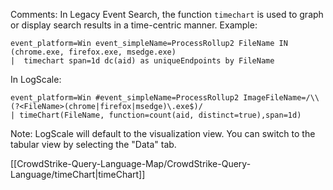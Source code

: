 Comments: In Legacy Event Search, the function `timechart` is used to graph or display search results in a time-centric manner. Example:

```
event_platform=Win event_simpleName=ProcessRollup2 FileName IN (chrome.exe, firefox.exe, msedge.exe)
|  timechart span=1d dc(aid) as uniqueEndpoints by FileName
```

In LogScale:

```
event_platform=Win #event_simpleName=ProcessRollup2 ImageFileName=/\\(?<FileName>(chrome|firefox|msedge)\.exe$)/
| timeChart(FileName, function=count(aid, distinct=true),span=1d)
```

Note: LogScale will default to the visualization view. You can switch to the tabular view by selecting the "Data" tab. 

[[CrowdStrike-Query-Language-Map/CrowdStrike-Query-Language/timeChart|timeChart]]


